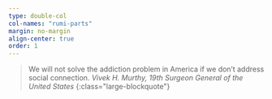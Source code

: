 ```yaml
---
type: double-col
col-names: "rumi-parts"
margin: no-margin
align-center: true
order: 1
---
```


> We will not solve the addiction problem in America if we don’t address social connection.
> <cite>Vivek H. Murthy, 19th Surgeon General of the United States</cite>
{:class="large-blockquote"}
